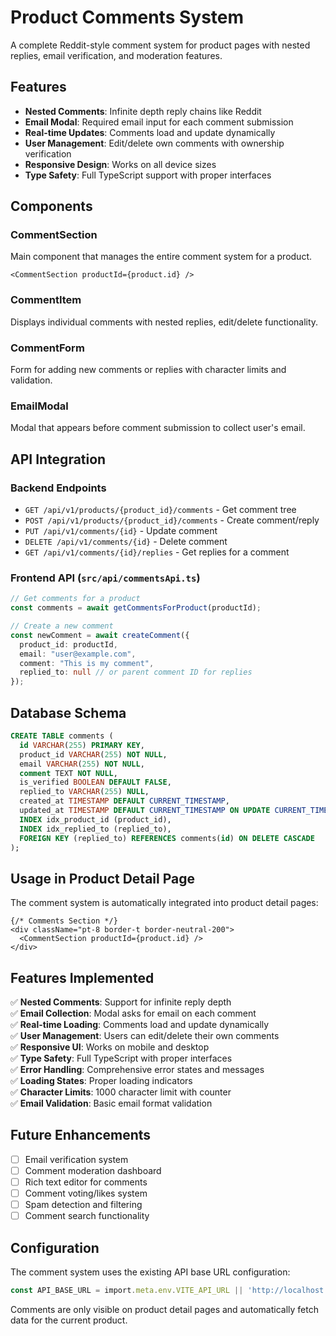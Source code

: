 # Product Comments System

A complete Reddit-style comment system for product pages with nested replies, email verification, and moderation features.

## Features

- **Nested Comments**: Infinite depth reply chains like Reddit
- **Email Modal**: Required email input for each comment submission  
- **Real-time Updates**: Comments load and update dynamically
- **User Management**: Edit/delete own comments with ownership verification
- **Responsive Design**: Works on all device sizes
- **Type Safety**: Full TypeScript support with proper interfaces

## Components

### CommentSection
Main component that manages the entire comment system for a product.

```tsx
<CommentSection productId={product.id} />
```

### CommentItem  
Displays individual comments with nested replies, edit/delete functionality.

### CommentForm
Form for adding new comments or replies with character limits and validation.

### EmailModal
Modal that appears before comment submission to collect user's email.

## API Integration

### Backend Endpoints
- `GET /api/v1/products/{product_id}/comments` - Get comment tree
- `POST /api/v1/products/{product_id}/comments` - Create comment/reply  
- `PUT /api/v1/comments/{id}` - Update comment
- `DELETE /api/v1/comments/{id}` - Delete comment
- `GET /api/v1/comments/{id}/replies` - Get replies for a comment

### Frontend API (`src/api/commentsApi.ts`)
```typescript
// Get comments for a product
const comments = await getCommentsForProduct(productId);

// Create a new comment
const newComment = await createComment({
  product_id: productId,
  email: "user@example.com", 
  comment: "This is my comment",
  replied_to: null // or parent comment ID for replies
});
```

## Database Schema

```sql
CREATE TABLE comments (
  id VARCHAR(255) PRIMARY KEY,
  product_id VARCHAR(255) NOT NULL,
  email VARCHAR(255) NOT NULL,
  comment TEXT NOT NULL,
  is_verified BOOLEAN DEFAULT FALSE,
  replied_to VARCHAR(255) NULL,
  created_at TIMESTAMP DEFAULT CURRENT_TIMESTAMP,
  updated_at TIMESTAMP DEFAULT CURRENT_TIMESTAMP ON UPDATE CURRENT_TIMESTAMP,
  INDEX idx_product_id (product_id),
  INDEX idx_replied_to (replied_to),
  FOREIGN KEY (replied_to) REFERENCES comments(id) ON DELETE CASCADE
);
```

## Usage in Product Detail Page

The comment system is automatically integrated into product detail pages:

```tsx
{/* Comments Section */}
<div className="pt-8 border-t border-neutral-200">
  <CommentSection productId={product.id} />
</div>
```

## Features Implemented

✅ **Nested Comments**: Support for infinite reply depth  
✅ **Email Collection**: Modal asks for email on each comment  
✅ **Real-time Loading**: Comments load and update dynamically  
✅ **User Management**: Users can edit/delete their own comments  
✅ **Responsive UI**: Works on mobile and desktop  
✅ **Type Safety**: Full TypeScript with proper interfaces  
✅ **Error Handling**: Comprehensive error states and messages  
✅ **Loading States**: Proper loading indicators  
✅ **Character Limits**: 1000 character limit with counter  
✅ **Email Validation**: Basic email format validation  

## Future Enhancements

- [ ] Email verification system
- [ ] Comment moderation dashboard  
- [ ] Rich text editor for comments
- [ ] Comment voting/likes system
- [ ] Spam detection and filtering
- [ ] Comment search functionality

## Configuration

The comment system uses the existing API base URL configuration:

```typescript
const API_BASE_URL = import.meta.env.VITE_API_URL || 'http://localhost:9997/api/v1';
```

Comments are only visible on product detail pages and automatically fetch data for the current product.
